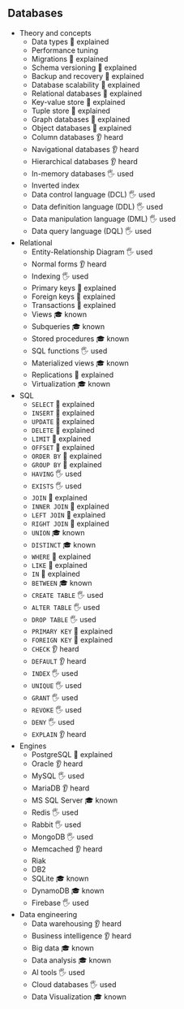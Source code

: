 ## Databases

- Theory and concepts
  - Data types 🙋 explained
  - Performance tuning
  - Migrations 🙋 explained
  - Schema versioning 🙋 explained
  - Backup and recovery 🙋 explained
  - Database scalability 🙋 explained
  - Relational databases 🙋 explained
  - Key-value store 🙋 explained
  - Tuple store 🙋 explained
  - Graph databases 🙋 explained
  - Object databases 🙋 explained
  - Column databases 👂 heard
  - Navigational databases 👂 heard
  - Hierarchical databases 👂 heard
  - In-memory databases 🖐️ used
  - Inverted index
  - Data control language (DCL) 🖐️ used
  - Data definition language (DDL) 🖐️ used
  - Data manipulation language (DML) 🖐️ used
  - Data query language (DQL) 🖐️ used
- Relational
  - Entity-Relationship Diagram 🖐️ used
  - Normal forms 👂 heard
  - Indexing 🖐️ used
  - Primary keys 🙋 explained
  - Foreign keys 🙋 explained
  - Transactions 🙋 explained
  - Views 🎓 known
  - Subqueries 🎓 known
  - Stored procedures 🎓 known
  - SQL functions 🖐️ used
  - Materialized views 🎓 known
  - Replications 🙋 explained
  - Virtualization 🎓 known
- SQL
  - `SELECT` 🙋 explained
  - `INSERT` 🙋 explained
  - `UPDATE` 🙋 explained
  - `DELETE` 🙋 explained
  - `LIMIT` 🙋 explained
  - `OFFSET` 🙋 explained
  - `ORDER BY` 🙋 explained
  - `GROUP BY` 🙋 explained
  - `HAVING` 🖐️ used
  - `EXISTS` 🖐️ used
  - `JOIN` 🙋 explained
  - `INNER JOIN` 🙋 explained
  - `LEFT JOIN` 🙋 explained
  - `RIGHT JOIN` 🙋 explained
  - `UNION` 🎓 known
  - `DISTINCT` 🎓 known
  - `WHERE` 🙋 explained
  - `LIKE` 🙋 explained
  - `IN` 🙋 explained
  - `BETWEEN` 🎓 known
  - `CREATE TABLE` 🖐️ used
  - `ALTER TABLE` 🖐️ used
  - `DROP TABLE` 🖐️ used
  - `PRIMARY KEY` 🙋 explained
  - `FOREIGN KEY` 🙋 explained
  - `CHECK` 👂 heard
  - `DEFAULT` 👂 heard
  - `INDEX` 🖐️ used
  - `UNIQUE` 🖐️ used
  - `GRANT` 🖐️ used
  - `REVOKE` 🖐️ used
  - `DENY` 🖐️ used
  - `EXPLAIN` 👂 heard
- Engines
  - PostgreSQL 🙋 explained
  - Oracle 👂 heard
  - MySQL 🖐️ used
  - MariaDB 👂 heard
  - MS SQL Server  🎓 known
  - Redis 🖐️ used
  - Rabbit  🖐️ used
  - MongoDB  🖐️ used
  - Memcached  👂 heard
  - Riak
  - DB2
  - SQLite 🎓 known
  - DynamoDB 🎓 known
  - Firebase 🖐️ used
- Data engineering
  - Data warehousing  👂 heard
  - Business intelligence  👂 heard
  - Big data 🎓 known
  - Data analysis 🎓 known
  - AI tools 🖐️ used
  - Cloud databases 🖐️ used
  - Data Visualization 🎓 known
